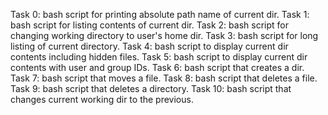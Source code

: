 Task 0: bash script for printing absolute path name of current dir.
Task 1: bash script for listing contents of current dir.
Task 2: bash script for changing working directory to user's home dir.
Task 3: bash script for long listing of current directory.
Task 4: bash script to display current dir contents including hidden files.
Task 5: bash script to display current dir contents with user and group IDs.
Task 6: bash script that creates a dir.
Task 7: bash script that moves a file.
Task 8: bash script that deletes a file.
Task 9: bash script that deletes a directory.
Task 10: bash script that changes current working dir to the previous.
